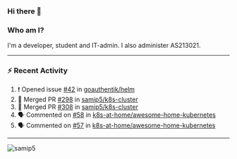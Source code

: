 ### Hi there 👋

### Who am I?
I'm a developer, student and IT-admin. I also administer AS213021.

---
### :zap: Recent Activity
<!--START_SECTION:activity-->
1. ❗️ Opened issue [#42](https://github.com/goauthentik/helm/issues/42) in [goauthentik/helm](https://github.com/goauthentik/helm)
2. 🎉 Merged PR [#298](https://github.com/samip5/k8s-cluster/pull/298) in [samip5/k8s-cluster](https://github.com/samip5/k8s-cluster)
3. 🎉 Merged PR [#308](https://github.com/samip5/k8s-cluster/pull/308) in [samip5/k8s-cluster](https://github.com/samip5/k8s-cluster)
4. 🗣 Commented on [#58](https://github.com/k8s-at-home/awesome-home-kubernetes/issues/58) in [k8s-at-home/awesome-home-kubernetes](https://github.com/k8s-at-home/awesome-home-kubernetes)
5. 🗣 Commented on [#57](https://github.com/k8s-at-home/awesome-home-kubernetes/issues/57) in [k8s-at-home/awesome-home-kubernetes](https://github.com/k8s-at-home/awesome-home-kubernetes)
<!--END_SECTION:activity-->
---

<img align="center" src="https://github-readme-stats.vercel.app/api?username=samip5&show_icons=true" alt="samip5" />
